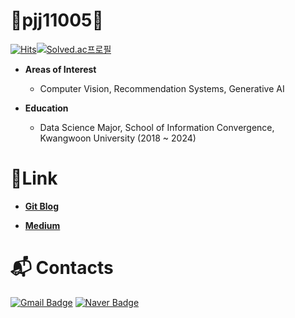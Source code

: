 # 👋pjj11005👋
  
[![Hits](https://hits.seeyoufarm.com/api/count/incr/badge.svg?url=https%3A%2F%2Fgithub.com%2Fpjj11005&count_bg=%2379C83D&title_bg=%23555555&icon=&icon_color=%23E7E7E7&title=hits&edge_flat=false)](https://hits.seeyoufarm.com)[![Solved.ac프로필](http://mazassumnida.wtf/api/mini/generate_badge?boj=pjj21)](https://solved.ac/pjj21)

<!--[![Git Blog Badge](http://img.shields.io/badge/-Git%20blog-0101DF?style=flat-square&logo=github&link=https://pjj11005.github.io/)](https://pjj11005.github.io/)-->

<!--<a href="https://lava-thrush-ec8.notion.site/6c06cb79f2474823861cb102c593f855"><img src="https://img.shields.io/badge/-Portfolio-000000?style=flat-square&logo=Notion&logoColor=white"/></a> --> 

<!--![pjj11005's GitHub stats](https://github-readme-stats.vercel.app/api?username=pjj11005&show_icons=true&theme=radical)-->
<!--[![Solved.ac Profile](http://mazassumnida.wtf/api/v2/generate_badge?boj=pjj21)](https://solved.ac/pjj21/)-->
* **Areas of Interest**
  - Computer Vision, Recommendation Systems, Generative AI

* **Education**
  - Data Science Major, School of Information Convergence, Kwangwoon University (2018 ~ 2024)

# 📌Link
  <!-- - [**Resume**](https://docs.google.com/document/d/174DJEnfJ495DvGtkCf8JcD61up8exfdRKvxgpMlJG_U/edit?usp=sharing) -->
  
  - [**Git Blog**](https://pjj11005.github.io/)

  - [**Medium**](https://medium.com/@pjj11005)

<!--# 🛠 Skills
  
<img src="https://img.shields.io/badge/Python-3776AB?style=flat-square&logo=Python&logoColor=white"/> <img src="https://img.shields.io/badge/TensorFlow-FF6F00?style=flat-square&logo=TensorFlow&logoColor=white"/> 
<img src="https://img.shields.io/badge/Keras-D00000?style=flat-square&logo=Keras&logoColor=white"/> <img src="https://img.shields.io/badge/scikitlearn-F7931E?style=flat-square&logo=scikitlearn&logoColor=white"/>-->

# :mailbox_with_mail: Contacts

[![Gmail Badge](https://img.shields.io/badge/Gmail-d14836?style=flat-square&logo=Gmail&logoColor=white&link=mailto:pjj11005@gmail.com)](mailto:pjj11005@gmail.com)
[![Naver Badge](https://img.shields.io/badge/Naver-03C75A?style=flat-square&logo=Naver&logoColor=white&link=mailto:pjj11005@naver.com)](mailto:pjj11005@naver.com)
